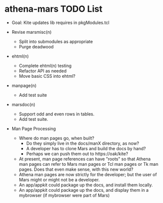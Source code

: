 # athena-mars TODO List

* Goal:  Kite updates lib requires in pkgModules.tcl
* Revise marsmisc(n)
  * Split into submodules as appropriate
  * Purge deadwood

* ehtml(n)
  * Complete ehtml(n) testing
  * Refactor API as needed
  * Move basic CSS into ehtml?
* manpage(n)
  * Add test suite
* marsdoc(n)
  * Support odd and even rows in tables.
  * Add test suite.

* Man Page Processing
  * Where do man pages go, when built?
    *   Do they simply live in the docs/manX directory, as now?
    *   A developer has to clone Mars and build the docs by hand?
    *   Perhaps we can push them out to https://oak/kite?
  * At present, man page references can have "roots" so that 
    Athena man pages can refer to Mars man pages or Tcl man pages
    or Tk man pages.  Does that even make sense, with this new world?
  * Athena man pages are now strictly for the developer; but the user
    of Mars might or might not be a developer.
  * An app/appkit could package up the docs, and install them locally.
  * An app/appkit could package up the docs, and display them in a 
    mybrowser (if mybrowser were part of Mars)